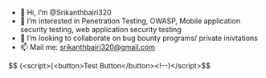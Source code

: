 - 👋 Hi, I’m @Srikanthbairi320
- 👀 I’m interested in Penetration Testing, OWASP, Mobile application security testing, web application security testing
- 💞️ I’m looking to collaborate on bug bounty programs/ private inivtations
- 📫 Mail me: srikanthbairi320@gmail.com




$$ {&lt;script&gt;{&lt;button&gt;Test Button&lt;/button&gt;<!--}&lt;/script&gt;$$












